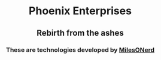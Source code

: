 <h1 align="center">
  Phoenix Enterprises
</h1>

<h2 align="center">
  Rebirth from the ashes
</h2>

<h3 align="center">
  These are technologies developed by <a href="https://github.com/MilesONerd">MilesONerd</a>
</h3>
